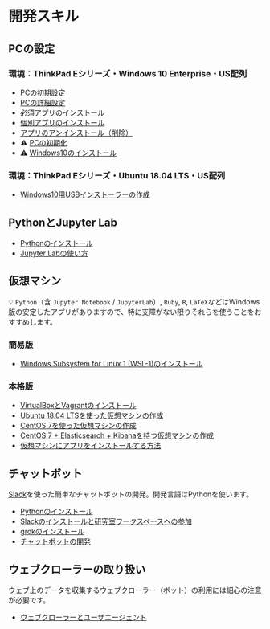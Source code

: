 # 開発スキル

## PCの設定

### 環境：ThinkPad Eシリーズ・Windows 10 Enterprise・US配列

* [PCの初期設定](pc-initial-setup.md)
* [PCの詳細設定](pc-advanced-settings.md)
* [必須アプリのインストール](pc-essential-apps.md)
* [個別アプリのインストール](pc-advanced-apps.md)
* [アプリのアンインストール（削除）](pc-uninstall.md)
* :warning: [PCの初期化](pc-reset.md)
* :warning: [Windows10のインストール](pc-win10.md)

### 環境：ThinkPad Eシリーズ・Ubuntu 18.04 LTS・US配列

* [Windows10用USBインストーラーの作成](pc-win10-installer-on-ubuntu.md)

## PythonとJupyter Lab

* [Pythonのインストール](pc-python.md)
* [Jupyter Labの使い方](pc-jupyterlab.md)

## 仮想マシン

:bulb: `Python`（含 `Jupyter Notebook` / `JupyterLab`）, `Ruby`, `R`, `LaTeX`などはWindows版の安定したアプリがありますので、特に支障がない限りそれらを使うことをおすすめします。

### 簡易版

* [Windows Subsystem for Linux 1 (WSL-1)のインストール](pc-wsl-1.md)

### 本格版

* [VirtualBoxとVagrantのインストール](pc-virtualbox-vagrant.md)
* [Ubuntu 18.04 LTSを使った仮想マシンの作成](vm-ubuntu1804.md)
* [CentOS 7を使った仮想マシンの作成](vm-centos7.md)
* [CentOS 7 + Elasticsearch + Kibanaを持つ仮想マシンの作成](vm-centos7-ek.md)
* [仮想マシンにアプリをインストールする方法](vm-install-apps.md)


## チャットボット

[Slack](https://www.slack.com/)を使った簡単なチャットボットの開発。開発言語はPythonを使います。

- [Pythonのインストール](pc-python.md)
- [Slackのインストールと研究室ワークスペースへの参加](pc-slack.md)
- [grokのインストール](pc-ngrok.md)
- [チャットボットの開発](chatbot-slack-1.md)

## ウェブクローラーの取り扱い

ウェブ上のデータを収集するウェブクローラー（ボット）の利用には細心の注意が必要です。

- [ウェブクローラーとユーザエージェント](web-crawler.md)